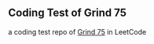 ## Coding Test of Grind 75

a coding test repo of [Grind 75](https://www.techinterviewhandbook.org/grind75/) in LeetCode
